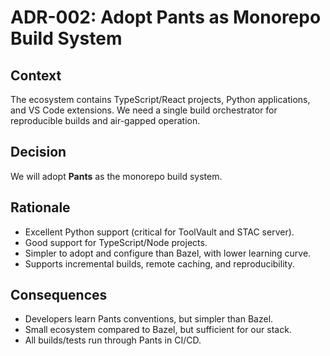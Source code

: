 # ADR-002: Adopt Pants as Monorepo Build System

## Context
The ecosystem contains TypeScript/React projects, Python applications, and VS Code extensions.
We need a single build orchestrator for reproducible builds and air-gapped operation.

## Decision
We will adopt **Pants** as the monorepo build system.

## Rationale
- Excellent Python support (critical for ToolVault and STAC server).
- Good support for TypeScript/Node projects.
- Simpler to adopt and configure than Bazel, with lower learning curve.
- Supports incremental builds, remote caching, and reproducibility.

## Consequences
- Developers learn Pants conventions, but simpler than Bazel.
- Small ecosystem compared to Bazel, but sufficient for our stack.
- All builds/tests run through Pants in CI/CD.
